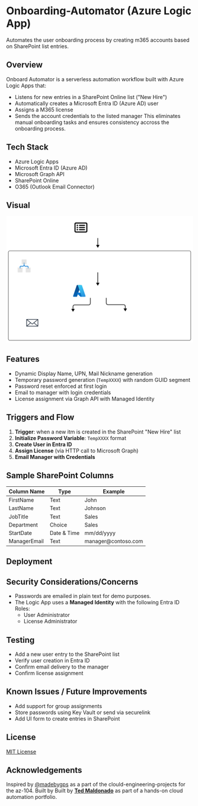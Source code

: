 # Onboarding-Automator (Azure Logic App) 
Automates the user onboarding process by creating m365 accounts based on SharePoint list entries.
## Overview 
Onboard Automator is a serverless automation workflow built with Azure Logic Apps that:
- Listens for new entries in a SharePoint Online list ("New Hire")
- Automatically creates a Microsoft Entra ID (Azure AD) user
- Assigns a M365 license
- Sends the account credentials to the listed manager
This eliminates manual onboarding tasks and ensures consistency accross the onboarding process.
## Tech Stack
- Azure Logic Apps
- Microsoft Entra ID (Azure AD)
- Microsoft Graph API
- SharePoint Online
- O365 (Outlook Email Connector)
## Visual
![Logic App Diagram](./assets/onboarding-automator.svg)
## Features
- Dynamic Display Name, UPN, Mail Nickname generation
- Temporary password generation (```TempXXXX```) with random GUID segment
- Password reset enforced at first login
- Email to manager with login credentials
- License assignment via Graph API with Managed Identity
## Triggers and Flow
1. **Trigger**: when a new itm is created in the SharePoint "New Hire" list
2. **Initialize Password Variable**: ```TempXXXX``` format
3. **Create User in Entra ID**
4. **Assign License** (via HTTP call to Microsoft Graph)
5. **Email Manager with Credentials**
## Sample SharePoint Columns
| Column Name | Type | Example |
| --- | --- | --- |
| FirstName | Text | John |
| LastName | Text | Johnson |
| JobTitle | Text | Sales |
| Department | Choice | Sales |
| StartDate | Date & Time | mm/dd/yyyy |
| ManagerEmail| Text | manager&#xfeff;@&#xfeff;contoso.com |
## Deployment

 ## Security Considerations/Concerns
 - Passwords are emailed in plain text for demo purposes.
 - The Logic App uses a **Managed Identity** with the following Entra ID Roles:
    - User Administrator
    - License Administrator 
 ## Testing
 - Add a new user entry to the SharePoint list
 - Verify user creation in Entra ID
 - Confirm email delivery to the manager
 - Confirm license assignment
## Known Issues / Future Improvements
- Add support for group assignments
- Store passwords using Key Vault or send via securelink
- Add UI form to create entries in SharePoint 
## License
[MIT License](LICENSE)
## Acknowledgements
Inspired by [@madebygps](https://github.com/madebygps) as a part of the clould-engineering-projects for the az-104.
Built by Built by **[Ted Maldonado](https://github.com/polillao)** as part of a hands-on cloud automation portfolio.
